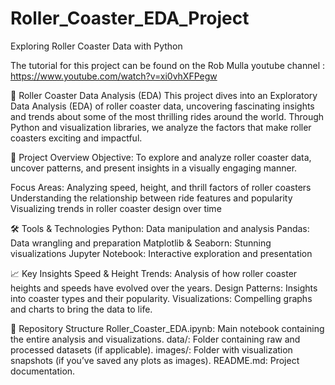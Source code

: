 # Roller_Coaster_EDA_Project
Exploring Roller Coaster Data with Python

The tutorial for this project can be found on the Rob Mulla youtube channel : https://www.youtube.com/watch?v=xi0vhXFPegw

🎢 Roller Coaster Data Analysis (EDA)
This project dives into an Exploratory Data Analysis (EDA) of roller coaster data, uncovering fascinating insights and trends about some of the most thrilling rides around the world. Through Python and visualization libraries, we analyze the factors that make roller coasters exciting and impactful.

📌 Project Overview
Objective: To explore and analyze roller coaster data, uncover patterns, and present insights in a visually engaging manner.

Focus Areas:
Analyzing speed, height, and thrill factors of roller coasters
Understanding the relationship between ride features and popularity
Visualizing trends in roller coaster design over time

🛠 Tools & Technologies
Python: Data manipulation and analysis
Pandas: Data wrangling and preparation
Matplotlib & Seaborn: Stunning visualizations
Jupyter Notebook: Interactive exploration and presentation

📈 Key Insights
Speed & Height Trends: Analysis of how roller coaster heights and speeds have evolved over the years.
Design Patterns: Insights into coaster types and their popularity.
Visualizations: Compelling graphs and charts to bring the data to life.

📂 Repository Structure
Roller_Coaster_EDA.ipynb: Main notebook containing the entire analysis and visualizations.
data/: Folder containing raw and processed datasets (if applicable).
images/: Folder with visualization snapshots (if you’ve saved any plots as images).
README.md: Project documentation.
